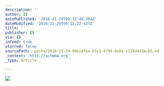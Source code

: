 ```yaml
---
description: ''
author: []
datePublished: '2016-11-29T09:12:40.364Z'
dateModified: '2016-11-29T09:12:22.437Z'
title: ''
publisher: {}
via: {}
inFeed: true
starred: false
sourcePath: _posts/2016-11-29-90b18f6a-bfe2-4799-8e8a-c125d441bcb5.md
_context: 'http://schema.org'
_type: Article

---
```

![](https://the-grid-user-content.s3-us-west-2.amazonaws.com/9162aa00-a324-4d05-8604-fcbaf84d1194.jpg)